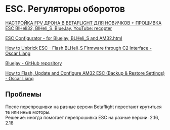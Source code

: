 # ESC. Регуляторы оборотов 

[НАСТРОЙКА FPV ДРОНА В BETAFLIGHT ДЛЯ НОВИЧКОВ + ПРОШИВКА ESC BlHeli32, BlHeli_S, BlueJay. YouTube: recopter](https://www.youtube.com/watch?v=yJxMRLE3dVI)  

[ESC Configurator - for Bluejay, BLHeli_S and AM32.html](https://esc-configurator.com/)  

[How to Unbrick ESC - Flash BLHeli_S Firmware through C2 Interface - Oscar Liang](https://oscarliang.com/flash-blheli-c2-interface/)  

[Bluejay - GitHub repository](https://github.com/bird-sanctuary/bluejay)  

[How to Flash, Update and Configure AM32 ESC (Backup & Restore Settings) - Oscar Liang](https://oscarliang.com/flash-update-am32-esc/)

## Проблемы

После перепрошивки на разные версии Betaflight перестают крутиться те или иные моторы.  
Решение: иногда помогает перепрошивка ESC на разные версии: 2.16, 2.18
